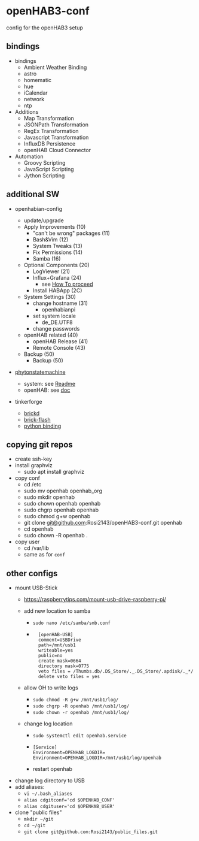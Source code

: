 # openHAB3-conf
config for the openHAB3 setup

## bindings
* bindings
  * Ambient Weather Binding
  * astro
  * homematic
  * hue
  * iCalendar
  * network
  * ntp
* Additions
  * Map Transformation
  * JSONPath Transformation
  * RegEx Transformation
  * Javascript Transformation
  * InfluxDB Persistence
  * openHAB Cloud Connector
* Automation
  * Groovy Scripting
  * JavaScript Scripting
  * Jython Scripting

## additional SW
* openhabian-config
  * update/upgrade
  * Apply Improvements (10)
    * "can't be wrong" packages (11)
    * Bash&Vim (12)
    * System Tweaks (13)
    * Fix Permissions (14)
    * Samba (16)
  * Optional Components (20)
    * LogViewer (21)
    * Influx+Grafana (24)
      * see [How To proceed](https://community.openhab.org/t/13761/1)
    * Install HABApp (2C)
  * System Settings (30)
    * change hostname (31)
      * openhabianpi
    * set system locale
      * de_DE.UTF8
    * change passwords
  * openHAB related (40)
    * openHAB Release (41)
    * Remote Console (43)
  * Backup (50)
    * Backup (50)

* [phytonstatemachine](https://github.com/Rosi2143/python-statemachine)
  * system: see [Readme](.\habapp\README.md)
  * openHAB: see [doc](https://github.com/Rosi2143/openHAB3-conf/tree/master/automation/lib/python/personal)
* tinkerforge
  * [brickd](https://www.tinkerforge.com/de/doc/Software/Brickd_Install_Linux.html#brickd-install-linux)
  * [brick-flash](https://www.tinkerforge.com/de/doc/Software/Brickd_Install_Linux.html#brickd-install-linux)
  * [python binding](https://www.tinkerforge.com/de/doc/Software/API_Bindings_Python.html#api-bindings-python)

## copying git repos
* create ssh-key
* install graphviz
  * sudo apt install graphviz
* copy conf
  * cd /etc
  * sudo mv openhab openhab_org
  * sudo mkdir openhab
  * sudo chown openhab openhab
  * sudo chgrp openhab openhab
  * sudo chmod g+w openhab
  * git clone git@github.com:Rosi2143/openHAB3-conf.git openhab
  * cd openhab
  * sudo chown -R openhab .
* copy user
  * cd /var/lib
  * same as for `conf`

## other configs
* mount USB-Stick
  * https://raspberrytips.com/mount-usb-drive-raspberry-pi/
  * add new location to samba
    * `sudo nano /etc/samba/smb.conf`
    *
        ```
          [openHAB-USB]
          comment=USBDrive
          path=/mnt/usb1
          writeable=yes
          public=no
          create mask=0664
          directory mask=0775
          veto files = /Thumbs.db/.DS_Store/._.DS_Store/.apdisk/._*/
          delete veto files = yes
        ```

  * allow OH to write logs
    * `sudo chmod -R g+w /mnt/usb1/log/`
    * `sudo chgrp -R openhab /mnt/usb1/log/`
    * `sudo chown -r openhab /mnt/usb1/log/`
  * change log location
    * `sudo systemctl edit openhab.service`
    *
        ```
        [Service]
        Environment=OPENHAB_LOGDIR=
        Environment=OPENHAB_LOGDIR=/mnt/usb1/log/openhab
        ```

    * restart openhab
* change log directory to USB
* add aliases:
  * `vi ~/.bash_aliases`
  * `alias cdgitconf='cd $OPENHAB_CONF'`
  * `alias cdgituser='cd $OPENHAB_USER'`
* clone "public files"
  * `mkdir ~/git`
  * `cd ~/git`
  * `git clone git@github.com:Rosi2143/public_files.git`
